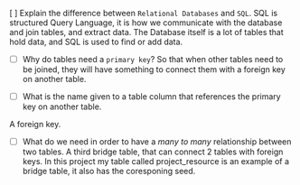  [ ] Explain the difference between `Relational Databases` and `SQL`.
 SQL is structured Query Language, it is how we communicate with the database
 and join tables, and extract data. The Database itself is a lot of tables that hold
 data, and SQL is used to find or add data.

- [ ] Why do tables need a `primary key`?
So that when other tables need to be joined, they will have something to connect them with a foreign key on another table.

- [ ] What is the name given to a table column that references the primary key on another table.

A foreign key.

- [ ] What do we need in order to have a _many to many_ relationship between two tables.
A third bridge table, that can connect 2 tables with foreign keys. In this project
my table called project_resource is an example of a bridge table, it also has the coresponing seed.

